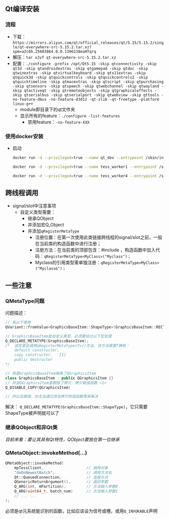 ## Qt编译安装

### 流程

- 下载：`https://mirrors.aliyun.com/qt/official_releases/qt/5.15/5.15.2/single/qt-everywhere-src-5.15.2.tar.xz?spm=a2c6h.25603864.0.0.1396238euHTqrq`
- 解压：`tar xJvf qt-everywhere-src-5.15.2.tar.xz`
- 配置：`./configure -prefix /opt/Qt5.15 -skip qtconnectivity -skip qt3d -skip qtandroidextras -skip qtgamepad -skip qtdoc -skip qtwinextras -skip qtvirtualkeyboard -skip qtx11extras -skip qtquick3d -skip qtquickcontrols -skip qtquickcontrols2 -skip qtquicktimeline -skip qtmacextras -skip qtscript -skip qtpurchasing -skip qtsensors -skip qtspeech -skip qtwebchannel -skip qtwayland -skip qtactiveqt -skip qtremoteobjects -skip qtgraphicaleffects -skip qtserialbus -skip qtserialport -skip qtwebview -skip qttools -no-feature-dbus -no-feature-d3d12 -qt-zlib -qt-freetype -platform linux-g++`
  - module即目录下的qt文件夹
  - 显示所有的feature：`./configure -list-features`
    - 禁用feature：`-no-feature-XXX`

### 使用docker安装

- 启动

  ```sh
  docker run -d --privileged=true --name qt_dev --entrypoint /sbin/init -v "D:\GraphScope\qemu-aarch64-static:/usr/bin/qemu-aarch64-static" carlonluca/qt-dev:5.15.2
  
  docker run -d --privileged=true --name tess_worker1 --entrypoint /sbin/init -v "D:\GraphScope\qemu-aarch64-static:/usr/bin/qemu-aarch64-static" -v "F:\Tess_docker_arm\share":"/home/huth/share" -p 22226:22 -p 57790:7788 tess_dev_env:qt5.15.4
  
  docker run -d --privileged=true --name tess_worker4 --entrypoint /sbin/init  -v "D:\GraphScope\qemu-aarch64-static:/usr/bin/qemu-aarch64-static" -v "F:\Tess_docker_arm\share":"/home/huth/share" -p 22228:22 -p 57792:7788 tess_dev_env:qt5.15.2_2
  ```

## 跨线程调用

- signal/slot中注意事项
  - 自定义类型需要：
    - 继承QObject
    - 并添加宏Q_Object
    - 并添加`qRegisterMetaType`
      - 注册位置：在第一次使用此类链接跨线程的signal/slot之前，一般在当前类的构造函数中进行注册；
      - 注册方法：在当前类的顶部包含：#include <QMetaType>，构造函数中加入代码：`qRegisterMetaType<MyClass>("Myclass")；`
      - Myclass的引用类型需单独注册：`qRegisterMetaType<MyClass>("Myclass&")；`

## 一些注意

### QMetaType问题

问题描述：

```cpp
// 有以下使用
QVariant::fromValue<GraphicsBaseItem::ShapeType>(GraphicsBaseItem::RECTANGLE);

// GraphicsBaseItem是自定义类型，必须要经过以下宏处理
Q_DECLARE_METATYPE(GraphicsBaseItem);
/*  该宏里会调用qRegisterMetaType<T>()方法，该方法需要T拥有：
	default constructor,
	copy constructor,	[1]
	public destructor
*/

// 但是GraphicsBaseItem继承了QGraphicsItem
class GraphicsBaseItem : public QGraphicsItem {}
// 并且QGraphicsItem里删除了拷贝，拷贝赋值函数	<1>
Q_DISABLE_COPY(QGraphicsItem)

// 所以会报错，也无法通过添加拷贝构造函数等来解决
```

解决：
`Q_DECLARE_METATYPE(GraphicsBaseItem::ShapeType)`，它只需要ShapeType被声明就可以了

### 继承QObject和非Qt类

*目前来看：要让其具有Qt特性，QObject要放在第一位继承*

### QMetaObject::invokeMethod(...)

```cpp
QMetaObject::invokeMethod(
    mpTessClient, 					// 调用对象
    "doOnNewestBatch", 				// 调用方法名
    Qt::QueuedConnection, 			// 连接方式
    QGenericReturnArgument(), 		// 返回参数
    Q_ARG(int, mPartition), 		// 方法输入参数0
    Q_ARG(uint64_t, batch_num)		// 方法输入参数1
    // ... ...
);
```

必须是qt元系统能识别的函数，比如应该设为信号或槽，或用`Q_INVOKABLE`声明
